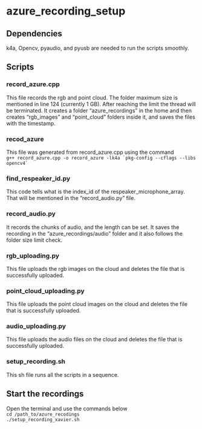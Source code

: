 # azure_recording_setup

## Dependencies
k4a, Opencv, pyaudio, and pyusb are needed to run the scripts smoothly.
## Scripts

### record_azure.cpp
This file records the rgb and point cloud. The folder maximum size is mentioned in line 124 (currently 1 GB). After reaching the limit the thread will be terminated.
It creates a folder “azure_recordings” in the home and then creates “rgb_images” and “point_cloud” folders inside it, and saves the files with the timestamp.
### recod_azure
This file was generated from record_azure.cpp using the command \
``` g++ record_azure.cpp -o record_azure -lk4a `pkg-config --cflags --libs opencv4` ```
### find_respeaker_id.py
This code tells what is the index_id of the respeaker_microphone_array. That will be mentioned in the “record_audio.py” file.

### record_audio.py

It records the chunks of audio, and the length can be set. It saves the recording in the “azure_recordings/audio” folder and it also follows the folder size limit check. 

### rgb_uploading.py

This file uploads the rgb images on the cloud and deletes the file that is successfully uploaded. 

### point_cloud_uploading.py

This file uploads the point cloud images on the cloud and deletes the file that is successfully uploaded. 

### audio_uploading.py

This file uploads the audio files on the cloud and deletes the file that is successfully uploaded. 

### setup_recording.sh
This sh file runs all the scripts in a sequence.

## Start the recordings
Open the terminal and use the commands below \
``` cd /path_to/azure_recodings ```\
``` ./setup_recording_xavier.sh ```
